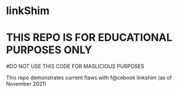 # linkShim
# THIS REPO IS FOR EDUCATIONAL PURPOSES ONLY
#DO NOT USE THIS CODE FOR MASLICIOUS PURPOSES

This repo demonstrates current flaws with f@cebook linkshim (as of November 2021)
